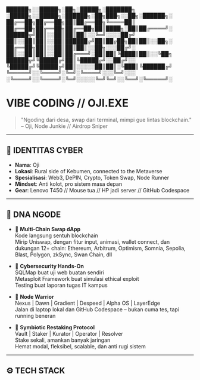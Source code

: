 ██████╗░░█████╗░██╗░█████╗░███████╗  ░█████╗░░█████╗░██████╗░██╗███╗░░██╗░██████╗░
██╔══██╗██╔══██╗██║██╔══██╗╚════██║  ██╔══██╗██╔══██╗██╔══██╗██║████╗░██║██╔════╝░
██████╦╝██║░░██║██║██║░░╚═╝░░░░██╔╝  ██║░░██║██║░░██║██████╔╝██║██╔██╗██║██║░░██╗░
██╔══██╗██║░░██║██║██║░░██╗░░░██╔╝░  ██║░░██║██║░░██║██╔═══╝░██║██║╚████║██║░░╚██╗
██████╦╝╚█████╔╝██║╚█████╔╝░░██╔╝░░  ╚█████╔╝╚█████╔╝██║░░░░░██║██║░╚███║╚██████╔╝
╚═════╝░░╚════╝░╚═╝░╚════╝░░░╚═╝░░░  ░╚════╝░░╚════╝░╚═╝░░░░░╚═╝╚═╝░░╚══╝░╚═════╝░

# VIBE CODING // OJI.EXE

> "Ngoding dari desa, swap dari terminal, mimpi gue lintas blockchain."
> – Oji, Node Junkie // Airdrop Sniper

---

## 🧠 IDENTITAS CYBER

- **Nama**: Oji
- **Lokasi**: Rural side of Kebumen, connected to the Metaverse
- **Spesialisasi**: Web3, DePIN, Crypto, Token Swap, Node Runner
- **Mindset**: Anti kolot, pro sistem masa depan
- **Gear**: Lenovo T450 // Mouse tua // HP jadi server // GitHub Codespace

---

## 🧬 DNA NGODE

- 🔄 **Multi-Chain Swap dApp**  
  Kode langsung sentuh blockchain  
  Mirip Uniswap, dengan fitur input, animasi, wallet connect, dan dukungan 12+ chain:
  Ethereum, Arbitrum, Optimism, Somnia, Sepolia, Blast, Polygon, zkSync, Swan Chain, dll

- 🔐 **Cybersecurity Hands-On**  
  SQLMap buat uji web buatan sendiri  
  Metasploit Framework buat simulasi ethical exploit  
  Testing buat laporan tugas IT kampus

- 📡 **Node Warrior**  
  Nexus | Dawn | Gradient | Despeed | Alpha OS | LayerEdge  
  Jalan di laptop lokal dan GitHub Codespace – bukan cuma tes, tapi running beneran

- 🔁 **Symbiotic Restaking Protocol**  
  Vault | Staker | Kurator | Operator | Resolver  
  Stake sekali, amankan banyak jaringan  
  Hemat modal, fleksibel, scalable, dan anti rugi sistem

---

## ⚙️ TECH STACK




<!---
momys4/momys4 is a ✨ special ✨ repository because its `README.md` (this file) appears on your GitHub profile.
You can click the Preview link to take a look at your changes.
--->
